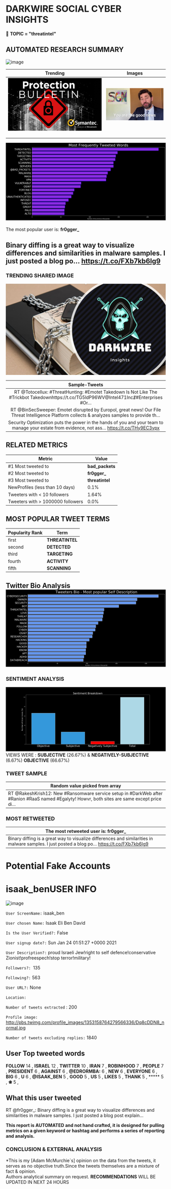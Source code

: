 # DARKWIRE SOCIAL CYBER INSIGHTS 
&#x1F34E; **TOPIC = "threatintel"**

## AUTOMATED RESEARCH SUMMARY
  ![image](darkLogo.png)   

|  Trending  |   Images | 
:-------------------------:|:-------------------------:
|  ![image](assets/threatintel/imageFile1.jpg)     <img width=200/> | ![image](assets/threatintel/imageFile2.jpg) <img width=200/> |   
 
 
![image](assets/threatintel/TWEETS.png)
<br></br>
The most popular user is: **fr0gger_**  
 

## Binary diffing is a great way to visualize differences and similarities in malware samples. I just posted a blog po… https://t.co/FXb7kb6lg9 

  




### TRENDING SHARED IMAGE

![image](assets/threatintel/twitterPostedImage.png)



|                **Sample-Tweets**        |
| :-------------: |
| RT @Totocellux: #ThreatHunting: #Emotet Takedown Is Not Like The #Trickbot Takedownhttps://t.co/TG5ldP96WV@Intel471Inc𝞝#Enterprises #Or… |
| RT @BinSecSweeper: Emotet disrupted by Europol, great news! Our File Threat Intelligence Platform collects &amp; analyzes samples to provide th… |
| Security Optimization puts the power in the hands of you and your team to manage your estate from evidence, not ass… https://t.co/THy9EC3vpx |

## RELATED METRICS<br>
| Metric | Value |
| ------------- | ------------- |
| #1 Most tweeted to  | **bad_packets** |
| #2 Most tweeted to  | **fr0gger_** |
| #3 Most tweeted to  | **threatintel** |
| NewProfiles (less than 10 days) | 0.1%  |
| Tweeters with < 10 followers  | 1.64%|
| Tweeters with > 1000000 followers  | 0.0%  |



## MOST POPULAR TWEET TERMS 


| Popularity Rank  | Term |
| ------------- | ------------- |
| first  | **THREATINTEL**  |
| second  | **DETECTED**  |
| third  | **TARGETING** |
| fourth  | **ACTIVITY**  |
| fifth  | **SCANNING**  |


## Twitter Bio Analysis![image](assets/threatintel/BIO.png)
### SENTIMENT ANALYSIS
![image](assets/threatintel/sentiment.png)
VIEWS WERE : **SUBJECTIVE**  (26.67%) & **NEGATIVELY-SUBJECTIVE** (6.67%) **OBJECTIVE** (66.67%)

### TWEET SAMPLE 
| Random value picked from array |
| ------------- |
|RT @RakeshKrish12: New #Ransomware service setup in #DarkWeb after #Ranion #RaaS named #Egalyty! Howvr, both sites are same except price di… |

### MOST RETWEETED 

| The most retweeted user is: **fr0gger_**  |
| ------------- |
| Binary diffing is a great way to visualize differences and similarities in malware samples. I just posted a blog po… https://t.co/FXb7kb6lg9 |

# Potential Fake Accounts
 
# isaak_benUSER INFO
![image](http://pbs.twimg.com/profile_images/1353158764279566336/Dq8cDDN8_normal.jpg)
 
`User ScreenName:` isaak_ben 
 
`User chosen Name:` Isaak Eli Ben David 
 
`Is the User Verified?:` False 
 
`User signup date?:` Sun Jan 24 01:51:27 +0000 2021 
 
`User Description?:` proud Israeli Jew!right to self defence!conservative Zionist!profreespech!stop terror!military! 
 
`Followers?: `135 
 
`Following?:` 563 
 
`User URL?:` None 
 
`Location:`  
 
`Number of tweets extracted`  : 200 
 
`Profile image:` http://pbs.twimg.com/profile_images/1353158764279566336/Dq8cDDN8_normal.jpg 
 
`Number of tweets excluding replies:` 1840 
 

 

 
## User Top tweeted words 
 
**FOLLOW** 14 , **ISRAEL** 12 , **TWITTER** 10 , **IRAN** 7 , **ROBINHOOD** 7 , **PEOPLE** 7 , **PRESIDENT** 6 , **AGAINST** 6 , **@EDRORMBA:** 6 , **NEW** 6 , **EVERYONE** 6 , **BIG** 6 , **U** 6 , **@ISAAK_BEN** 5 , **GOOD** 5 , **US** 5 , **LIKES** 5 , **THANK** 5 , ***** 5 , **❀** 5 , 
 
## What this user tweeted
 
RT @fr0gger_: Binary diffing is a great way to visualize differences and similarities in malware samples. I just posted a blog post explain…
 

<b> This report is AUTOMATED and not hand crafted, it is designed for pulling metrics on a given keyword or hashtag and performs a series of reporting and analysis.</b>  
### CONCLUSION & EXTERNAL ANALYSIS

*This is my [Adam McMurchie`s] opinion on the data from the tweets, it serves as no objective truth.Since the tweets themselves are a mixture of fact & opinion.<br>
Authors analytical summary on request.
**RECOMMENDATIONS** WILL BE UPDATED IN NEXT  24 HOURS <br>